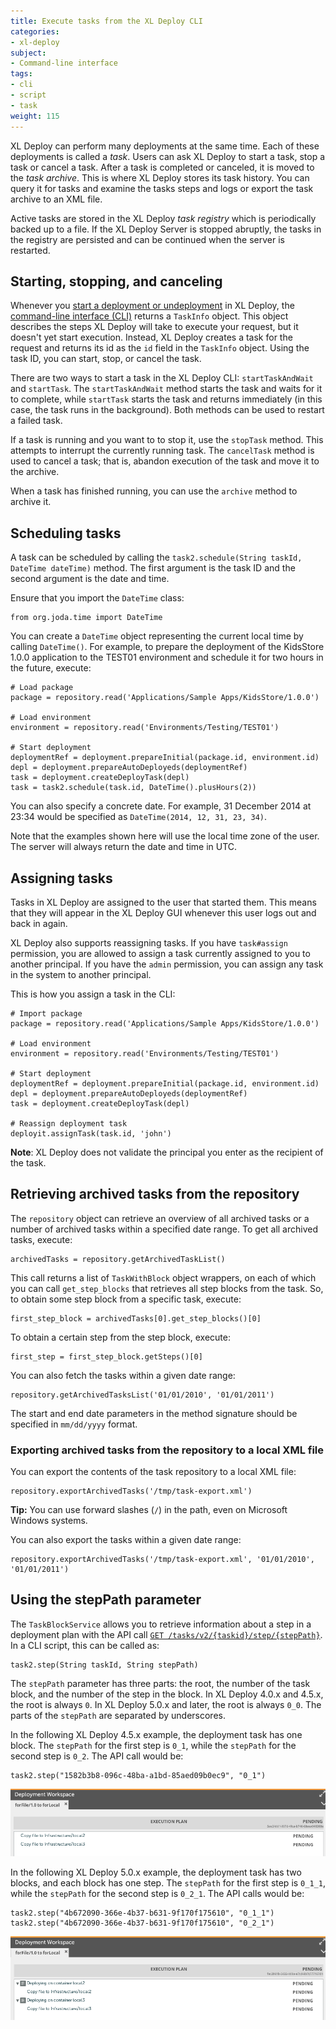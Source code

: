 ```yaml
---
title: Execute tasks from the XL Deploy CLI
categories:
- xl-deploy
subject:
- Command-line interface
tags:
- cli
- script
- task
weight: 115
---
```


XL Deploy can perform many deployments at the same time. Each of these deployments is called a _task_. Users can ask XL Deploy to start a task, stop a task or cancel a task. After a task is completed or canceled, it is moved to the _task archive_. This is where XL Deploy stores its task history. You can query it for tasks and examine the tasks steps and logs or export the task archive to an XML file.

Active tasks are stored in the XL Deploy _task registry_ which is periodically backed up to a file. If the XL Deploy Server is stopped abruptly, the tasks in the registry are persisted and can be continued when the server is restarted.

## Starting, stopping, and canceling

Whenever you [start a deployment or undeployment](/xl-deploy/concept/getting-started-with-the-xl-deploy-cli.html#sample-cli-scripts) in XL Deploy, the [command-line interface (CLI)](/xl-deploy/concept/getting-started-with-the-xl-deploy-cli.html) returns a `TaskInfo` object. This object describes the steps XL Deploy will take to execute your request, but it doesn't yet start execution. Instead, XL Deploy creates a task for the request and returns its id as the `id` field in the `TaskInfo` object. Using the task ID, you can start, stop, or cancel the task.

There are two ways to start a task in the XL Deploy CLI: `startTaskAndWait` and `startTask`. The `startTaskAndWait` method starts the task and waits for it to complete, while `startTask` starts the task and returns immediately (in this case, the task runs in the background). Both methods can be used to restart a failed task.

If a task is running and you want to to stop it, use the `stopTask` method. This attempts to interrupt the currently running task. The `cancelTask` method is used to cancel a task; that is, abandon execution of the task and move it to the archive.

When a task has finished running, you can use the `archive` method to archive it.

## Scheduling tasks

A task can be scheduled by calling the `task2.schedule(String taskId, DateTime dateTime)` method. The first argument is the task ID and the second argument is the date and time.

Ensure that you import the `DateTime` class:

    from org.joda.time import DateTime

You can create a `DateTime` object representing the current local time by calling `DateTime()`. For example, to prepare the deployment of the KidsStore 1.0.0 application to the TEST01 environment and schedule it for two hours in the future, execute:

    # Load package
    package = repository.read('Applications/Sample Apps/KidsStore/1.0.0')

    # Load environment
    environment = repository.read('Environments/Testing/TEST01')

    # Start deployment
    deploymentRef = deployment.prepareInitial(package.id, environment.id)
    depl = deployment.prepareAutoDeployeds(deploymentRef)
    task = deployment.createDeployTask(depl)
    task = task2.schedule(task.id, DateTime().plusHours(2))

You can also specify a concrete date. For example, 31 December 2014 at 23:34 would be specified as `DateTime(2014, 12, 31, 23, 34)`.

Note that the examples shown here will use the local time zone of the user. The server will always return the date and time in UTC.

## Assigning tasks

Tasks in XL Deploy are assigned to the user that started them. This means that they will appear in the XL Deploy GUI whenever this user logs out and back in again.

XL Deploy also supports reassigning tasks. If you have `task#assign` permission, you are allowed to assign a task currently assigned to you to another principal. If you have the `admin` permission, you can assign any task in the system to another principal.

This is how you assign a task in the CLI:

	# Import package
    package = repository.read('Applications/Sample Apps/KidsStore/1.0.0')

	# Load environment
    environment = repository.read('Environments/Testing/TEST01')

	# Start deployment
    deploymentRef = deployment.prepareInitial(package.id, environment.id)
    depl = deployment.prepareAutoDeployeds(deploymentRef)
    task = deployment.createDeployTask(depl)

    # Reassign deployment task
    deployit.assignTask(task.id, 'john')

**Note**: XL Deploy does not validate the principal you enter as the recipient of the task.

## Retrieving archived tasks from the repository

The `repository` object can retrieve an overview of all archived tasks or a number of archived tasks within a specified date range. To get all archived tasks, execute:

    archivedTasks = repository.getArchivedTaskList()

This call returns a list of `TaskWithBlock` object wrappers, on each of which you can call `get_step_blocks` that retrieves all step blocks from the task. So, to obtain some step block from a specific task, execute:

    first_step_block = archivedTasks[0].get_step_blocks()[0]

To obtain a certain step from the step block, execute:

    first_step = first_step_block.getSteps()[0]

You can also fetch the tasks within a given date range:

    repository.getArchivedTasksList('01/01/2010', '01/01/2011')

The start and end date parameters in the method signature should be specified in `mm/dd/yyyy` format.

### Exporting archived tasks from the repository to a local XML file

You can export the contents of the task repository to a local XML file:

    repository.exportArchivedTasks('/tmp/task-export.xml')

**Tip:** You can use forward slashes (`/`) in the path, even on Microsoft Windows systems.

You can also export the tasks within a given date range:

    repository.exportArchivedTasks('/tmp/task-export.xml', '01/01/2010', '01/01/2011')

## Using the stepPath parameter

The `TaskBlockService` allows you to retrieve information about a step in a deployment plan with the API call [`GET /tasks/v2/{taskid}/step/{stepPath}`](/xl-deploy/5.5.x/rest-api/com.xebialabs.deployit.engine.api.TaskBlockService.html#/tasks/v2/{taskid}/step/{stepPath}:GET). In a CLI script, this can be called as:

    task2.step(String taskId, String stepPath)

The `stepPath` parameter has three parts: the root, the number of the task block, and the number of the step in the block. In XL Deploy 4.0.x and 4.5.x, the root is always `0`. In XL Deploy 5.0.x and later, the root is always `0_0`. The parts of the `stepPath` are separated by underscores.

In the following XL Deploy 4.5.x example, the deployment task has one block. The `stepPath` for the first step is `0_1`, while the `stepPath` for the second step is `0_2`. The API call would be:

    task2.step("1582b3b8-096c-48ba-a1bd-85aed09b0ec9", "0_1")

![Deployment plan with no step blocks](images/plan-with-no-step-blocks.png)

In the following XL Deploy 5.0.x example, the deployment task has two blocks, and each block has one step. The `stepPath` for the first step is `0_1_1`, while the `stepPath` for the second step is `0_2_1`. The API calls would be:

    task2.step("4b672090-366e-4b37-b631-9f170f175610", "0_1_1")
    task2.step("4b672090-366e-4b37-b631-9f170f175610", "0_2_1")   

![Deployment plan with no step blocks](images/plan-with-two-step-blocks.png)
